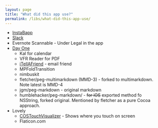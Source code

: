 ```yaml
---
layout: page
title: "What did this app use?"
permalink: /libs/what-did-this-app-use/
---
```


- [InstaBapp](http://www.instabapp.com/terms/credit.html)
- [Slack](https://slack.com/ios-attribution)
- Evernote Scannable - Under Legal in the app
- [Day One](http://dayoneapp.com/about/ios-libraries/)
    - Kal for calendar
    - VFR Reader for PDF
    - [iTellAFriend](https://github.com/aporat/iTellAFriend) - email friend
    - MPFoldTransition
    - nimbuskit
    - fletcher/peg-multimarkdown (MMD-3) - forked to multimarkdown. Note latest is MMD-4
    - jgm/peg-markdown - original markdown
    - humblehacker/peg-markdown/ - ~~for iOS~~ exported method fo NSString, forked original. Mentioned by fletcher as a pure Cocoa approach.
- Lovely
    + [COSTouchVisualizer](https://github.com/conopsys/COSTouchVisualizer) - Shows where you touch on screen
    + Flaticon.com
